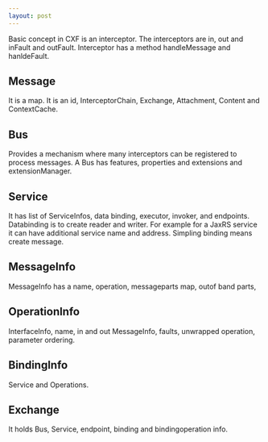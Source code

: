 ```yaml
---
layout: post
---
```


Basic concept in CXF is an interceptor.  The interceptors are in, out and inFault and outFault. Interceptor has a method handleMessage and hanldeFault.  

Message
---------
It is a map.  It is an id, InterceptorChain, Exchange, Attachment, Content and ContextCache.

Bus
---
Provides a mechanism where many interceptors can be registered to process messages.  A Bus has features, properties and extensions and extensionManager.  

Service
------
It has list of ServiceInfos, data binding, executor, invoker, and endpoints.  Databinding is to create reader and writer.  For example for a JaxRS service it can have additional service name and address.   Simpling binding means create message.

MessageInfo
-----------
MessageInfo has a name, operation, messageparts map, outof band parts, 

OperationInfo
-----------
InterfaceInfo, name, in and out MessageInfo, faults, unwrapped operation, parameter ordering. 

BindingInfo
----------
Service and Operations.  

Exchange
---------
It holds Bus, Service, endpoint, binding and bindingoperation info. 


 